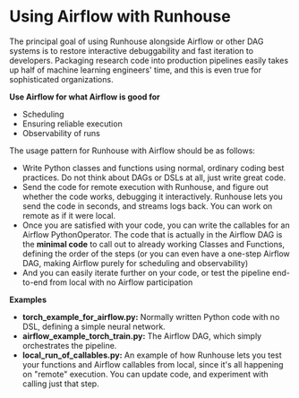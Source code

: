 # Using Airflow with Runhouse 
The principal goal of using Runhouse alongside Airflow or other DAG systems is to restore interactive debuggability and fast iteration to developers. Packaging research code into production pipelines easily takes up half of machine learning engineers' time, and this is even true for sophisticated organizations. 

**Use Airflow for what Airflow is good for** 
* Scheduling 
* Ensuring reliable execution 
* Observability of runs 

The usage pattern for Runhouse with Airflow should be as follows:
* Write Python classes and functions using normal, ordinary coding best practices. Do not think about DAGs or DSLs at all, just write great code. 
* Send the code for remote execution with Runhouse, and figure out whether the code works, debugging it interactively. Runhouse lets you send the code in seconds, and streams logs back. You can work on remote as if it were local. 
* Once you are satisfied with your code, you can write the callables for an Airflow PythonOperator. The code that is actually in the Airflow DAG is the **minimal code** to call out to already working Classes and Functions, defining the order of the steps (or you can even have a one-step Airflow DAG, making Airflow purely for scheduling and observability)
* And you can easily iterate further on your code, or test the pipeline end-to-end from local with no Airflow participation 


**Examples**
* **torch_example_for_airflow.py:** Normally written Python code with no DSL, defining a simple neural network. 
* **airflow_example_torch_train.py:** The Airflow DAG, which simply orchestrates the pipeline. 
* **local_run_of_callables.py:** An example of how Runhouse lets you test your functions and Airflow callables from local, since it's all happening on "remote" execution. You can update code, and experiment with calling just that step. 
